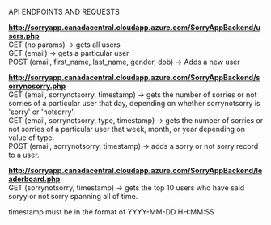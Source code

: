 API ENDPOINTS AND REQUESTS

<b>http://sorryapp.canadacentral.cloudapp.azure.com/SorryAppBackend/users.php</b>  
GET (no params) -> gets all users  
GET (email) -> gets a particular user  
POST (email, first_name, last_name, gender, dob) -> Adds a new user  

<b>http://sorryapp.canadacentral.cloudapp.azure.com/SorryAppBackend/sorrynosorry.php</b>  
GET (email, sorrynotsorry, timestamp) -> gets the number of sorries or not sorries of a particular user that day, depending on whether sorrynotsorry is 'sorry' or 'notsorry'.  
GET (email, sorrynotsorry, type, timestamp) -> gets the number of sorries or not sorries of a particular user that week, month, or year depending on value of type.  
POST (email, sorrynotsorry, timestamp) -> adds a sorry or not sorry record to a user.  

<b>http://sorryapp.canadacentral.cloudapp.azure.com/SorryAppBackend/leaderboard.php</b>  
GET (sorrynotsorry, timestamp) -> gets the top 10 users who have said soryy or not sorry spanning all of time.  

timestamp must be in the format of YYYY-MM-DD HH:MM:SS
